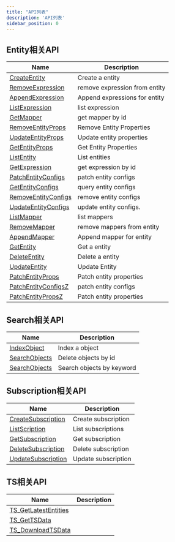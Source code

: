 ```yaml
---
title: "API列表"
description: 'API列表'
sidebar_position: 0
---
```





## Entity相关API

| Name |  Description | 
| ---- |  ----------- | 
| [CreateEntity](./method_CreateEntity)|  Create a entity |
| [RemoveExpression](./method_RemoveExpression)|  remove expression from entity |
| [AppendExpression](./method_AppendExpression)|  Append expressions for entity |
| [ListExpression](./method_ListExpression)|  list expression |
| [GetMapper](./method_GetMapper)|  get mapper by id |
| [RemoveEntityProps](./method_RemoveEntityProps)|  Remove Entity Properties |
| [UpdateEntityProps](./method_UpdateEntityProps)|  Update entity properties |
| [GetEntityProps](./method_GetEntityProps)|  Get Entity Properties |
| [ListEntity](./method_ListEntity)|  List entities |
| [GetExpression](./method_GetExpression)|  get expression by id |
| [PatchEntityConfigs](./method_PatchEntityConfigs)|  patch entity configs |
| [GetEntityConfigs](./method_GetEntityConfigs)|  query entity configs |
| [RemoveEntityConfigs](./method_RemoveEntityConfigs)|  remove entity configs |
| [UpdateEntityConfigs](./method_UpdateEntityConfigs)|  update entity configs. |
| [ListMapper](./method_ListMapper)|  list mappers |
| [RemoveMapper](./method_RemoveMapper)|  remove mappers from entity |
| [AppendMapper](./method_AppendMapper)|  Append mapper for entity |
| [GetEntity](./method_GetEntity)|  Get a entity |
| [DeleteEntity](./method_DeleteEntity)|  Delete a entity |
| [UpdateEntity](./method_UpdateEntity)|  Update Entity |
| [PatchEntityProps](./method_PatchEntityProps)|  Patch entity properties |
| [PatchEntityConfigsZ](./method_PatchEntityConfigsZ)|  patch entity configs |
| [PatchEntityPropsZ](./method_PatchEntityPropsZ)|  Patch entity properties |


## Search相关API

| Name |  Description | 
| ---- |  ----------- | 
| [IndexObject](./method_IndexObject)|  Index a object |
| [SearchObjects](./method_SearchObjects)|  Delete objects by id |
| [SearchObjects](./method_SearchObjects)|  Search objects by keyword |


## Subscription相关API

| Name |  Description | 
| ---- |  ----------- | 
| [CreateSubscription](./method_CreateSubscription)|  Create subscription |
| [ListScription](./method_ListScription)|  List subscriptions |
| [GetSubscription](./method_GetSubscription)|  Get subscription |
| [DeleteSubscription](./method_DeleteSubscription)|  Delete subscription |
| [UpdateSubscription](./method_UpdateSubscription)|  Update subscription |


## TS相关API

| Name |  Description | 
| ---- |  ----------- | 
| [TS_GetLatestEntities](./method_TS_GetLatestEntities)|   |
| [TS_GetTSData](./method_TS_GetTSData)|   |
| [TS_DownloadTSData](./method_TS_DownloadTSData)|   |
